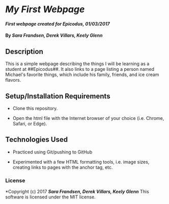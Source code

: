 # _My First Webpage_

#### _First webpage created for Epicodus, 01/03/2017_

#### By _**Sara Frandsen, Derek Villars, Keely Glenn**_

## Description

This is a simple webpage describing the things I will be learning as a student at ##Epicodus##. It also links to a page listing a person named Michael's favorite things, which include his family, friends, and ice cream flavors.

## Setup/Installation Requirements

* Clone this repository.

* Open the html file with the Internet browser of your choice (i.e. Chrome, Safari, or Edge).

## Technologies Used

* Practiced using Git/pushing to GitHub

* Experimented with a few HTML formatting tools, i.e. image sizes, creating links to pages with the anchor tag, etc.

### License

*Copyright (c) 2017 **_Sara Frandsen, Derek Villars, Keely Glenn_**
This software is licensed under the MIT license.
